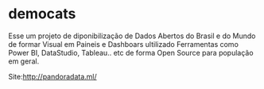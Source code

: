 # democats

Esse um projeto de diponibilização de Dados Abertos do Brasil e do Mundo de formar Visual em Paineis e Dashboars ultilizado Ferramentas como Power BI, DataStudio, Tableau.. etc de forma  Open Source para população em geral. 

Site:http://pandoradata.ml/
